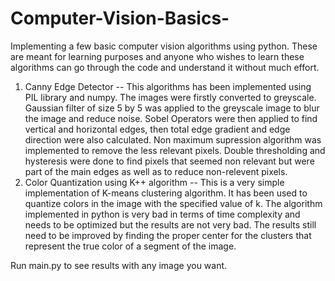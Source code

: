 # Computer-Vision-Basics-
Implementing a few basic computer vision algorithms using python. These are meant for learning purposes and anyone who wishes to learn
these algorithms can go through the code and understand it without much effort.

1. Canny Edge Detector --
  This algorithms has been implemented using PIL library and numpy. 
  The images were firstly converted to greyscale.
  Gaussian filter of size 5 by 5 was applied to the greyscale image to blur the image and reduce noise.
  Sobel Operators were then applied to find vertical and horizontal edges, then total edge gradient and edge direction were also calculated.
  Non maximum supression algorithm was implemented to remove the less relevant pixels.
  Double thresholding and hysteresis were done to find pixels that seemed non relevant but were part of the main edges as well as to
    reduce non-relevent pixels.
2. Color Quantization using K++ algorithm --
  This is a very simple implementation of K-means clustering algorithm. It has been used to quantize colors in the image with the specified value of k. The algorithm implemented in python is very bad in terms of time complexity and needs to be optimized but the results are not very bad. The results still need to be improved by finding the proper center for the clusters that represent the true color of a segment of the image.
    
    
Run main.py to see results with any image you want.
   

